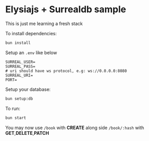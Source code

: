 # Elysiajs + Surrealdb sample

This is just me learning a fresh stack

To install dependencies:

```bash
bun install
```

Setup an `.env` like below

```
SURREAL_USER=
SURREAL_PASS=
# uri should have ws protocol, e.g: ws://0.0.0.0:8080
SURREAL_URI=
PORT=
```

Setup your database:

```bash
bun setup:db
```

To run:

```bash
bun start
```

You may now use `/book` with **CREATE** along side `/book/:hash` with **GET**,**DELETE**,**PATCH**
